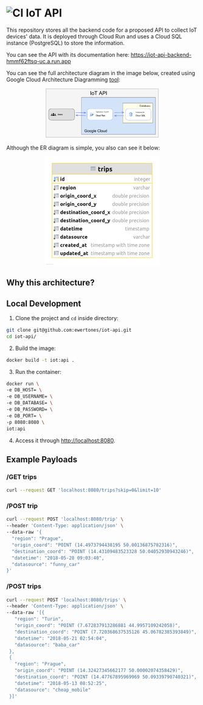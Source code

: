 # ![CI](https://github.com/ewertones/iot-api/actions/workflows/main.yml/badge.svg?branch=main) IoT API

This repository stores all the backend code for a proposed API to collect IoT devices' data. It is deployed through Cloud Run and uses a Cloud SQL instance (PostgreSQL) to store the information.

You can see the API with its documentation here: <https://iot-api-backend-hmmf62ftsq-uc.a.run.app>

You can see the full architecture diagram in the image below, created using Google Cloud Architecture Diagramming [tool](https://googlecloudcheatsheet.withgoogle.com/architecture):

<p align="center">
  <img width="300" src="https://github.com/ewertones/iot-api/blob/main/docs/architecture-diagram.png">
</p>

Although the ER diagram is simple, you also can see it below:

<p align="center">
  <img width="300" src="https://github.com/ewertones/iot-api/blob/main/docs/er-diagram.png">
</p>

## Why this architecture?

## Local Development

1. Clone the project and `cd` inside directory:

```bash
git clone git@github.com:ewertones/iot-api.git
cd iot-api/
```

2. Build the image:

```bash
docker build -t iot:api .
```

3. Run the container:

```bash
docker run \
-e DB_HOST= \
-e DB_USERNAME= \
-e DB_DATABASE= \
-e DB_PASSWORD= \
-e DB_PORT= \
-p 8080:8080 \
iot:api
```

4. Access it through <http://localhost:8080>.

## Example Payloads

### /GET trips

```bash
curl --request GET 'localhost:8080/trips?skip=0&limit=10'
```

### /POST trip

```bash
curl --request POST 'localhost:8080/trip' \
--header 'Content-Type: application/json' \
--data-raw '{
  "region": "Prague",
  "origin_coord": "POINT (14.4973794438195 50.00136875782316)",
  "destination_coord": "POINT (14.43109483523328 50.04052930943246)",
  "datetime": "2018-05-28 09:03:40",
  "datasource": "funny_car"
}'

```

### /POST trips

```bash
curl --request POST 'localhost:8080/trips' \
--header 'Content-Type: application/json' \
--data-raw '[{
   "region": "Turin",
   "origin_coord": "POINT (7.672837913286881 44.9957109242058)",
   "destination_coord": "POINT (7.720368637535126 45.06782385393849)",
   "datetime": "2018-05-21 02:54:04",
   "datasource": "baba_car"
 },
 {
   "region": "Prague",
   "origin_coord": "POINT (14.32427345662177 50.00002074358429)",
   "destination_coord": "POINT (14.47767895969969 50.09339790740321)",
   "datetime": "2018-05-13 08:52:25",
   "datasource": "cheap_mobile"
 }]'
```
